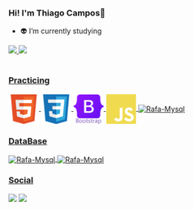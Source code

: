 ### Hi! I'm Thiago Campos👋
- 👽 I’m currently studying	
<div>
  <a href="https://github.com/thfields">
  <img height="160em" src="https://github-readme-stats.vercel.app/api?username=thfields&show_icons=true&theme=dark&include_all_commits=true&count_private=true"/>
  <img height="160em" src="https://github-readme-stats.vercel.app/api/top-langs/?username=thfields&layout=compact&langs_count=7&theme=dark"/>
</div>
<div style="display: inline_block"><br>

  ### Practicing  
  <img align="center" alt="Rafa-HTML" height="60" width="60" src="https://raw.githubusercontent.com/devicons/devicon/master/icons/html5/html5-original.svg">
  <img align="center" alt="Rafa-CSS" height="60" width="60" src="https://raw.githubusercontent.com/devicons/devicon/master/icons/css3/css3-original.svg">
  <img align="center" alt="Rafa-CSS" height="60" width="60" src="https://raw.githubusercontent.com/devicons/devicon/master/icons/bootstrap/bootstrap-original-wordmark.svg">
  <img align="center" alt="Rafa-Js" height="60" width="60" src="https://raw.githubusercontent.com/devicons/devicon/master/icons/javascript/javascript-plain.svg">
  <img align="center" alt="Rafa-Mysql" height="70" width="60" 
src="https://cdn.jsdelivr.net/gh/devicons/devicon/icons/python/python-original.svg">
  
  ### DataBase
<div>
  <img align="center" alt="Rafa-Mysql" 
       src="https://img.shields.io/badge/MySQL-005C84?style=for-the-badge&logo=mysql&logoColor=white">  
  <img align="center" alt="Rafa-Mysql" 
       src="https://img.shields.io/badge/Microsoft%20SQL%20Server-CC2927?style=for-the-badge&logo=microsoft%20sql%20server&logoColor=white">
</div>
 
  ### Social
<div>
    <a href = "mailto:thfields97@gmail.com"><img src="https://img.shields.io/badge/Gmail-D14836?style=for-the-badge&logo=gmail&logoColor=white" target="_blank"></a>
   <a href="https://www.linkedin.com/in/thiagocampos97/" target="_blank"><img src="https://img.shields.io/badge/-LinkedIn-%230077B5?style=for-the-badge&logo=linkedin&logoColor=white" target="_blank"></a> 
</div>

